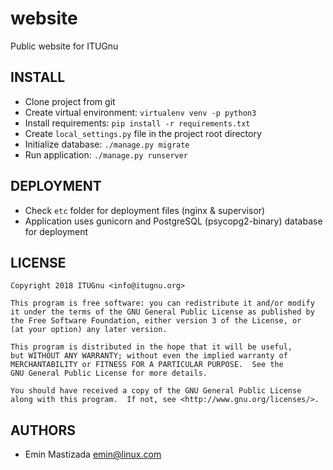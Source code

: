 # website
Public website for ITUGnu

INSTALL
-------

* Clone project from git
* Create virtual environment: `virtualenv venv -p python3`
* Install requirements: `pip install -r requirements.txt`
* Create `local_settings.py` file in the project root directory
* Initialize database: `./manage.py migrate`
* Run application: `./manage.py runserver`

DEPLOYMENT
----------

* Check `etc` folder for deployment files (nginx & supervisor)
* Application uses gunicorn and PostgreSQL (psycopg2-binary) database for deployment


LICENSE
-------

    Copyright 2018 ITUGnu <info@itugnu.org>

    This program is free software: you can redistribute it and/or modify
    it under the terms of the GNU General Public License as published by
    the Free Software Foundation, either version 3 of the License, or
    (at your option) any later version.

    This program is distributed in the hope that it will be useful,
    but WITHOUT ANY WARRANTY; without even the implied warranty of
    MERCHANTABILITY or FITNESS FOR A PARTICULAR PURPOSE.  See the
    GNU General Public License for more details.

    You should have received a copy of the GNU General Public License
    along with this program.  If not, see <http://www.gnu.org/licenses/>.

AUTHORS
-------

* Emin Mastizada <emin@linux.com>
